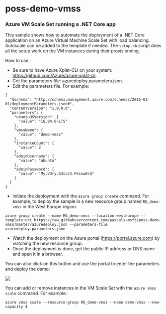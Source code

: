 # poss-demo-vmss

### Azure VM Scale Set running a .NET Core app ###

This sample shows how to automate the deployment of a .NET Core application on an Azure Virtual Machine Scale Set with load balancing. Autoscale can be added to the template if needed. The `setup.sh` script does all the setup work on the VM instances during their provisionning.

How to use :

- Be sure to have Azure Xplat-CLI on your system: https://github.com/Azure/azure-xplat-cli.
- Get the parameters file: azuredeploy.parameters.json.
- Edit the parameters file. For example:
```
{
  "$schema": "http://schema.management.azure.com/schemas/2015-01-01/deploymentParameters.json#",
  "contentVersion": "1.0.0.0",
  "parameters": {
    "ubuntuOSVersion": { 
      "value": "16.04.0-LTS"
    },
    "vmssName": {
      "value": "demo-vmss"
    },
    "instanceCount": {
      "value": 2
    },
    "adminUsername": {
      "value": "ubuntu"
    },
    "adminPassword": {
      "value": "My.V3ry.S3cur3.P4ssw0rd"
    }
  }
}
```
- Initiate the deployment with the `azure group create` command. For example, to deploy the sample in a new resource group named `RG_demo-vmss` in the West Europe region:
```
azure group create --name RG_demo-vmss --location westeurope --template-uri https://raw.githubusercontent.com/pascals-msft/poss-demo-vmss/master/azuredeploy.json --parameters-file azuredeploy.parameters.json

```
- Watch the deployment on the Azure portal (https://portal.azure.com) by watching the new resource group.
- Once the deployment is done, get the public IP address or DNS name and open it in a browser.

You can also click on this button and use the portal to enter the parameters and deploy the demo:

<a href="https://portal.azure.com/#create/Microsoft.Template/uri/https%3A%2F%2Fraw.githubusercontent.com%2Fpascals-msft%2Fposs-demo-vmss%2Fmaster%2Fazuredeploy.json" target="_blank">
    <img src="http://azuredeploy.net/deploybutton.png"/>
</a>

You can add or remove instances in the VM Scale Set with the `azure vmss scale` command. For example:
```
azure vmss scale --resource-group RG_demo-vmss --name demo-vmss --new-capacity 4

```
